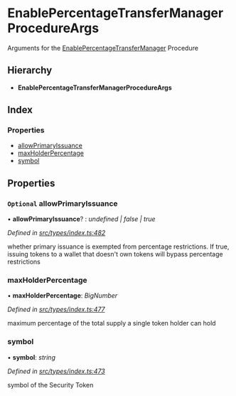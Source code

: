 # EnablePercentageTransferManagerProcedureArgs

Arguments for the [EnablePercentageTransferManager](../enums/_types_index_.proceduretype.md#enablepercentagetransfermanager) Procedure

## Hierarchy

* **EnablePercentageTransferManagerProcedureArgs**

## Index

### Properties

* [allowPrimaryIssuance](_types_index_.enablepercentagetransfermanagerprocedureargs.md#optional-allowprimaryissuance)
* [maxHolderPercentage](_types_index_.enablepercentagetransfermanagerprocedureargs.md#maxholderpercentage)
* [symbol](_types_index_.enablepercentagetransfermanagerprocedureargs.md#symbol)

## Properties

### `Optional` allowPrimaryIssuance

• **allowPrimaryIssuance**? : _undefined \| false \| true_

_Defined in_ [_src/types/index.ts:482_](https://github.com/PolymathNetwork/polymath-sdk/blob/550676f/src/types/index.ts#L482)

whether primary issuance is exempted from percentage restrictions. If true, issuing tokens to a wallet that doesn't own tokens will bypass percentage restrictions

### maxHolderPercentage

• **maxHolderPercentage**: _BigNumber_

_Defined in_ [_src/types/index.ts:477_](https://github.com/PolymathNetwork/polymath-sdk/blob/550676f/src/types/index.ts#L477)

maximum percentage of the total supply a single token holder can hold

### symbol

• **symbol**: _string_

_Defined in_ [_src/types/index.ts:473_](https://github.com/PolymathNetwork/polymath-sdk/blob/550676f/src/types/index.ts#L473)

symbol of the Security Token

